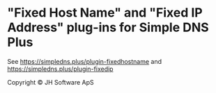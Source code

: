# "Fixed Host Name" and "Fixed IP Address" plug-ins for Simple DNS Plus

See https://simpledns.plus/plugin-fixedhostname and https://simpledns.plus/plugin-fixedip

Copyright &copy; JH Software ApS